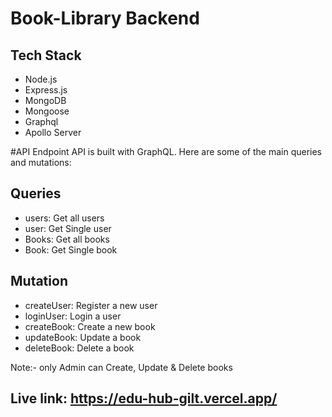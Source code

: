# Book-Library Backend

## Tech Stack
-   Node.js
-   Express.js
-   MongoDB  
-   Mongoose
-   Graphql
-   Apollo Server

#API Endpoint
 API is built with GraphQL. Here are some of the main queries and mutations:

## Queries
-   users: Get all users
-   user: Get Single user
-   Books: Get all books
-   Book: Get Single book

## Mutation
-   createUser: Register a new user
-   loginUser: Login a user
-   createBook: Create a new book
-   updateBook: Update a book
-   deleteBook: Delete a book

Note:- only Admin can Create, Update & Delete books

## Live link: https://edu-hub-gilt.vercel.app/
